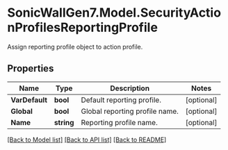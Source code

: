 # SonicWallGen7.Model.SecurityActionProfilesReportingProfile
Assign reporting profile object to action profile.

## Properties

Name | Type | Description | Notes
------------ | ------------- | ------------- | -------------
**VarDefault** | **bool** | Default reporting profile. | [optional] 
**Global** | **bool** | Global reporting profile name. | [optional] 
**Name** | **string** | Reporting profile name. | [optional] 

[[Back to Model list]](../README.md#documentation-for-models) [[Back to API list]](../README.md#documentation-for-api-endpoints) [[Back to README]](../README.md)

